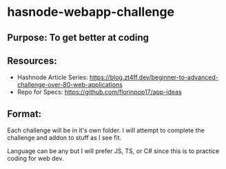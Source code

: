 # hasnode-webapp-challenge

## Purpose: To get better at coding

## Resources:

- Hashnode Article Series: https://blog.zt4ff.dev/beginner-to-advanced-challenge-over-80-web-applications
- Repo for Specs: https://github.com/florinpop17/app-ideas 

## Format: 
Each challenge will be in it's own folder. I will attempt to complete the challenge and addon to stuff as I see fit. 

Language can be any but I will prefer JS, TS, or C# since this is to practice coding for web dev. 